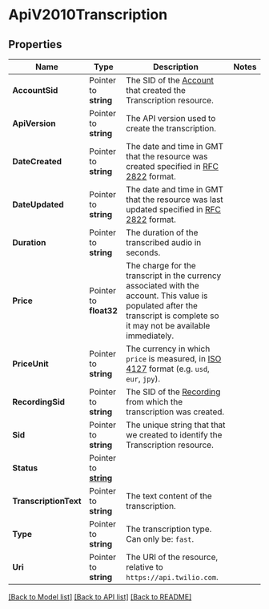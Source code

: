# ApiV2010Transcription

## Properties

Name | Type | Description | Notes
------------ | ------------- | ------------- | -------------
**AccountSid** | Pointer to **string** | The SID of the [Account](https://www.twilio.com/docs/iam/api/account) that created the Transcription resource. |
**ApiVersion** | Pointer to **string** | The API version used to create the transcription. |
**DateCreated** | Pointer to **string** | The date and time in GMT that the resource was created specified in [RFC 2822](https://www.ietf.org/rfc/rfc2822.txt) format. |
**DateUpdated** | Pointer to **string** | The date and time in GMT that the resource was last updated specified in [RFC 2822](https://www.ietf.org/rfc/rfc2822.txt) format. |
**Duration** | Pointer to **string** | The duration of the transcribed audio in seconds. |
**Price** | Pointer to **float32** | The charge for the transcript in the currency associated with the account. This value is populated after the transcript is complete so it may not be available immediately. |
**PriceUnit** | Pointer to **string** | The currency in which `price` is measured, in [ISO 4127](https://www.iso.org/iso/home/standards/currency_codes.htm) format (e.g. `usd`, `eur`, `jpy`). |
**RecordingSid** | Pointer to **string** | The SID of the [Recording](https://www.twilio.com/docs/voice/api/recording) from which the transcription was created. |
**Sid** | Pointer to **string** | The unique string that that we created to identify the Transcription resource. |
**Status** | Pointer to [**string**](TranscriptionEnumStatus.md) |  |
**TranscriptionText** | Pointer to **string** | The text content of the transcription. |
**Type** | Pointer to **string** | The transcription type. Can only be: `fast`. |
**Uri** | Pointer to **string** | The URI of the resource, relative to `https://api.twilio.com`. |

[[Back to Model list]](../README.md#documentation-for-models) [[Back to API list]](../README.md#documentation-for-api-endpoints) [[Back to README]](../README.md)


